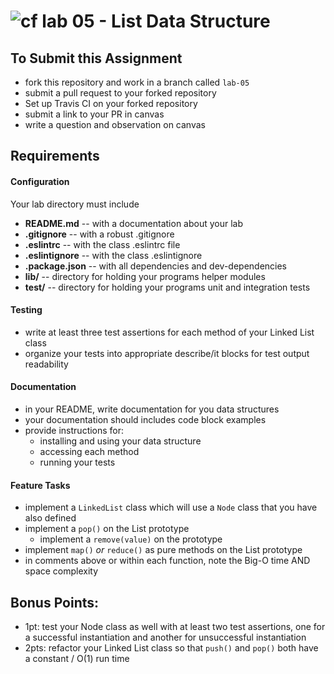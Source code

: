 ![cf](http://i.imgur.com/7v5ASc8.png) lab 05 - List Data Structure
====

## To Submit this Assignment
  * fork this repository and work in a branch called `lab-05`
  * submit a pull request to your forked repository
  * Set up Travis CI on your forked repository
  * submit a link to your PR in canvas
  * write a question and observation on canvas

## Requirements  
#### Configuration  
  <!-- list of files, configurations, tools, etc that are required -->
  Your lab directory must include  
  * **README.md** -- with a documentation about your lab
  * **.gitignore** -- with a robust .gitignore
  * **.eslintrc** -- with the class .eslintrc file
  * **.eslintignore** -- with the class .eslintignore
  * **.package.json** -- with all dependencies and dev-dependencies
  * **lib/** -- directory for holding your programs helper modules
  * **__test__/** -- directory for holding your programs unit and integration tests

#### Testing  
  * write at least three test assertions for each method of your Linked List class
  * organize your tests into appropriate describe/it blocks for test output readability

####  Documentation  
  * in your README, write documentation for you data structures
  * your documentation should includes code block examples
  * provide instructions for:
    * installing and using your data structure
    * accessing each method
    * running your tests

#### Feature Tasks  
  * implement a `LinkedList` class which will use a `Node` class that you have also defined
  * implement a `pop()` on the List prototype
	* implement a `remove(value)` on the prototype
  * implement `map()` _or_ `reduce()` as pure methods on the List prototype
  * in comments above or within each function, note the Big-O time AND space complexity

## Bonus Points:
  * 1pt: test your Node class as well with at least two test assertions, one for a successful instantiation and another for unsuccessful instantiation
  * 2pts: refactor your Linked List class so that `push()` and `pop()` both have a constant / O(1) run time
